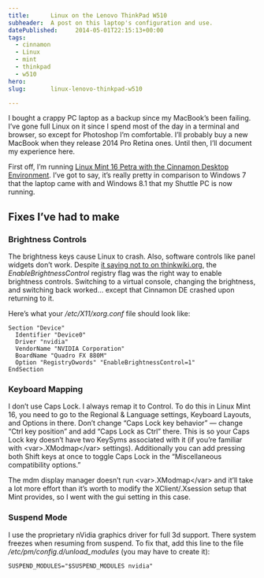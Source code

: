 ```yaml
---
title:      Linux on the Lenovo ThinkPad W510
subheader:  A post on this laptop's configuration and use.
datePublished:     2014-05-01T22:15:13+00:00
tags:
  - cinnamon
  - Linux
  - mint
  - thinkpad
  - w510
hero:       
slug:       linux-lenovo-thinkpad-w510

---
```



<p>I bought a crappy PC laptop as a backup since my MacBook&#8217;s been failing. I&#8217;ve gone full Linux on it since I spend most of the day in a terminal and browser, so except for Photoshop I&#8217;m comfortable. I&#8217;ll probably buy a new MacBook when they release 2014 Pro Retina ones. Until then, I&#8217;ll document my experience here.</p>
<p>First off, I&#8217;m running <a href="http://www.linuxmint.com/" target="_blank">Linux Mint 16 Petra with the Cinnamon Desktop Environment</a>. I&#8217;ve got to say, it&#8217;s really pretty in comparison to Windows 7 that the laptop came with and Windows 8.1 that my Shuttle PC is now running.</p>
<h2>Fixes I&#8217;ve had to make</h2>
<h3>Brightness Controls</h3>
<p>The brightness keys cause Linux to crash. Also, software controls like panel widgets don&#8217;t work. Despite <a href="http://www.thinkwiki.org/wiki/Category:W510" target="_blank">it saying not to on thinkwiki.org</a>, the <var>EnableBrightnessControl</var> registry flag was the right way to enable brightness controls. Switching to a virtual console, changing the brightness, and switching back worked&#8230; except that Cinnamon DE crashed upon returning to it.</p>
<p>Here&#8217;s what your <var>/etc/X11/xorg.conf</var> file should look like:</p>
<pre><code>Section "Device"
  Identifier "Device0"
  Driver "nvidia"
  VendorName "NVIDIA Corporation"
  BoardName "Quadro FX 880M"
  Option "RegistryDwords" "EnableBrightnessControl=1"
EndSection</code></pre>
<h3>Keyboard Mapping</h3>
<p>I don&#8217;t use Caps Lock. I always remap it to Control. To do this in Linux Mint 16, you need to go to the Regional &amp; Language settings, Keyboard Layouts, and Options in there. Don&#8217;t change &#8220;Caps Lock key behavior&#8221; &#8212; change &#8220;Ctrl key position&#8221; and add &#8220;Caps Lock as Ctrl&#8221; there. This is so your Caps Lock key doesn&#8217;t have two KeySyms associated with it (if you&#8217;re familiar with &lt;var&gt;.XModmap&lt;/var&gt; settings). Additionally you can add pressing both Shift keys at once to toggle Caps Lock in the &#8220;Miscellaneous compatibility options.&#8221;</p>
<p>The mdm display manager doesn&#8217;t run &lt;var&gt;.XModmap&lt;/var&gt; and it&#8217;ll take a lot more effort than it&#8217;s worth to modify the XClient/.Xsession setup that Mint provides, so I went with the gui setting in this case.</p>
<h3>Suspend Mode</h3>
<p>I use the proprietary nVidia graphics driver for full 3d support. There system freezes when resuming from suspend. To fix that, add this line to the file <var>/etc/pm/config.d/unload_modules</var> (you may have to create it):</p>
<pre><code>SUSPEND_MODULES="$SUSPEND_MODULES nvidia"</code></pre>

